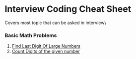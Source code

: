 # Interview Coding Cheat Sheet
Covers most topic that can be asked in interview\

### Basic Math Problems

1. [Find Last Digit Of Large Numbers](https://github.com/lakshmir1098/DSA-coding-cheat-sheet/blob/master/Basic%20Math%20Problems/01%20Find%20Last%20Digit%20Of%20a%5Eb%20for%20Large%20Numbers.md)
2. [Count Digits of the given number](https://github.com/lakshmir1098/DSA-coding-cheat-sheet/blob/master/Basic%20Math%20Problems/02%20Count%20Digits.md)